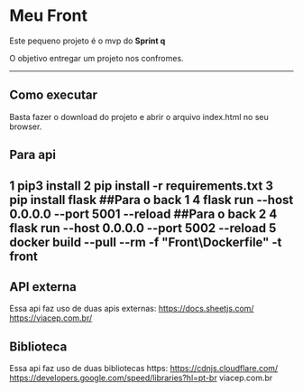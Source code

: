# Meu Front

Este pequeno projeto é o mvp do **Sprint q** 

O objetivo entregar um projeto nos confromes.

---
## Como executar

Basta fazer o download do projeto e abrir o arquivo index.html no seu browser.

## Para api

1 pip3 install
2 pip install -r requirements.txt
3 pip install flask
##Para o back 1
4 flask run --host 0.0.0.0 --port 5001 --reload
##Para o back 2
4 flask run --host 0.0.0.0 --port 5002 --reload
5 docker build --pull --rm -f "Front\Dockerfile" -t front
---
## API externa

Essa api faz uso de duas apis externas:
https://docs.sheetjs.com/
https://viacep.com.br/

## Biblioteca

Essa api faz uso de duas bibliotecas https:
https://cdnjs.cloudflare.com/
https://developers.google.com/speed/libraries?hl=pt-br
viacep.com.br